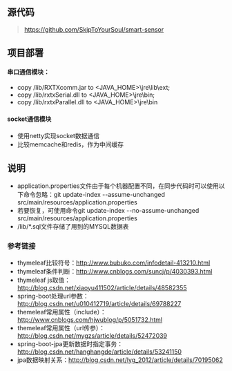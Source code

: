 ## 源代码
> https://github.com/SkipToYourSoul/smart-sensor

## 项目部署

#### 串口通信模块：

* copy /lib/RXTXcomm.jar to <JAVA_HOME>\jre\lib\ext;
* copy /lib/rxtxSerial.dll to <JAVA_HOME>\jre\bin;
* copy /lib/rxtxParallel.dll to <JAVA_HOME>\jre\bin

#### socket通信模块

* 使用netty实现socket数据通信
* 比较memcache和redis，作为中间缓存

## 说明

* application.properties文件由于每个机器配置不同，在同步代码时可以使用以下命令忽略：git update-index --assume-unchanged src/main/resources/application.properties
* 若要恢复，可使用命令git update-index --no-assume-unchanged src/main/resources/application.properties
* /lib/*.sql文件存储了用到的MYSQL数据表



### 参考链接

* thymeleaf比较符号：http://www.bubuko.com/infodetail-413210.html
* thymeleaf条件判断：http://www.cnblogs.com/suncj/p/4030393.html
* thymeleaf js取值：http://blog.csdn.net/xiaoyu411502/article/details/48582355
* spring-boot处理url参数：http://blog.csdn.net/u010412719/article/details/69788227
* themeleaf常用属性（include）：http://www.cnblogs.com/hjwublog/p/5051732.html
* themeleaf常用属性（url传参）：http://blog.csdn.net/mygzs/article/details/52472039
* spring-boot-jpa更新数据时指定事务：http://blog.csdn.net/hanghangde/article/details/53241150
* jpa数据映射关系：http://blog.csdn.net/lyg_2012/article/details/70195062
